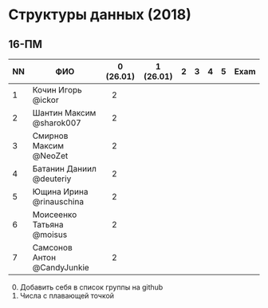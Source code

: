 # Структуры данных (2018)
## 16-ПМ

| NN  | ФИО                         | 0 (26.01)| 1 (26.01) | 2   | 3   | 4   | 5     | Exam  |
| --- | --------------------------- | -------- | --- | --- | --- | --- | --- | ----- |
| 1   | Кочин Игорь @ickor          |    2     |     |     |     |     |     |       |
| 2   | Шантин Максим @sharok007    |    2     |     |     |     |     |     |       |
| 3   | Смирнов Максим @NeoZet      |    2     |     |     |     |     |     |       |
| 4   | Батанин Даниил  @deuteriy   |    2     |     |     |     |     |     |       |
| 5   | Ющина Ирина  @rinauschina   |    2     |     |     |     |     |     |       |
| 6   | Моисеенко Татьяна @moisus   |    2     |     |     |     |     |     |       |
| 7   | Самсонов Антон @CandyJunkie |    2     |     |     |     |     |     |       |

0. Добавить себя в список группы на github
1. Числа с плавающей точкой
